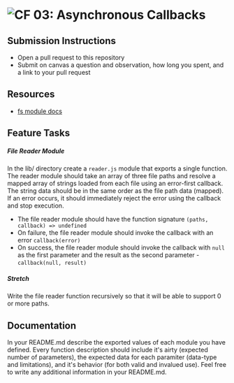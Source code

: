 ![CF](https://camo.githubusercontent.com/70edab54bba80edb7493cad3135e9606781cbb6b/687474703a2f2f692e696d6775722e636f6d2f377635415363382e706e67) 03: Asynchronous Callbacks
===

## Submission Instructions
<!-- * Work in a fork of this repository -->
<!-- * Work in a branch on your fork -->
<!-- * Write all of your code in a directory named `lab-` + `<your name>` **e.g.** `lab-susan` -->
* Open a pull request to this repository
* Submit on canvas a question and observation, how long you spent, and a link to your pull request

## Resources
* [fs module docs](https://nodejs.org/api/fs.html)

<!-- ## Configuration
Configure the root of your repository with the following files and directories. Thoughfully name and organize any aditional configuration or module files. -->
<!-- * **README.md** - contains documentation -->
<!-- * **.gitignore** - contains a [robust](http://gitignore.io) `.gitignore` file -->
<!-- * **.eslintrc** - contains the course linter configuratoin -->
<!-- * **.eslintignore** - contains the course linter ignore configuration -->
<!-- * **package.json** - contains npm package config -->
  <!-- * create a `lint` script for running eslint -->
  <!-- * create a `test` script for running tests -->
<!-- * **lib/** - contains module definitions -->
<!-- * **data/** - contains the text files used by the program -->
<!-- * **\_\_test\_\_/** - contains unit tests -->
<!-- 
## Testing
##### File Reader Module Tests
* Use `describe` and `it` (or `test`) methods to define descriptive tests and increase readability
* Each `it` callback should aim to test a small, well defined, feature of a function
* Write tests to ensure that the reader function rejects errors with invalid file paths
* Write tests to ensure that the reader function correctly resolves mapped string data for an array of file paths -->

## Feature Tasks
##### File Reader Module
In the lib/ directory create a `reader.js` module that exports a single function. The reader module should take an array of three file paths and resolve a mapped array of strings loaded from each file using an error-first callback. The string data should be in the same order as the file path data (mapped). If an error occurs, it should immediately reject the error using the callback and stop execution.

* The file reader module should have the function signature `(paths, callback) => undefined`
* On failure, the file reader module should invoke the callback with an error `callback(error)`
* On success, the file reader module should invoke the callback with `null` as the first parameter and the result as the second parameter - `callback(null, result)`

##### Stretch
Write the file reader function recursively so that it will be able to support 0 or more paths.

##  Documentation
In your README.md describe the exported values of each module you have defined. Every function description should include it's airty (expected number of parameters), the expected data for each paramiter (data-type and limitations), and it's behavior (for both valid and invalued use). Feel free to write any additional information in your README.md.
